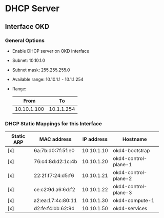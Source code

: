 # DHCP Server

## Interface OKD

### General Options
- Enable DHCP server on OKD interface
- Subnet: 10.10.1.0
- Subnet mask: 255.255.255.0
- Available range: 10.10.1.1 - 10.1.1.254
- Range:

     |From|To|
     |-|-|
     |10.10.1.100|10.1.1.254|

### DHCP Static Mappings for this Interface

|Static ARP|MAC address|IP address|Hostname|
|-|-|-|-|
|[x]|6a:7b:d0:7f:5f:e0|10.10.1.10|okd4-bootstrap|
|[x]|76:c4:8d:d2:1c:4b|10.10.1.20|okd4-control-plane-1|
|[x]|22:2f:f7:24:d5:f6|10.10.1.21|okd4-control-plane-2|
|[x]|ce:c2:9d:a6:6d:f2|10.10.1.22|okd4-control-plane-3|
|[x]|a2:ea:17:4c:80:11|10.10.1.30|okd4-compute-1|
|[x]|d2:fe:f4:bb:62:9d|10.10.1.50|okd4-services|

